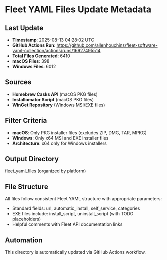 # Fleet YAML Files Update Metadata

## Last Update
- **Timestamp**: 2025-08-13 04:28:02 UTC
- **GitHub Actions Run**: https://github.com/allenhouchins/fleet-software-yaml-collection/actions/runs/16927495514
- **Total Files Generated**: 6410
- **macOS Files**: 398
- **Windows Files**: 6012

## Sources
- **Homebrew Casks API** (macOS PKG files)
- **Installomator Script** (macOS PKG files)
- **WinGet Repository** (Windows MSI/EXE files)

## Filter Criteria
- **macOS**: Only PKG installer files (excludes ZIP, DMG, TAR, MPKG)
- **Windows**: Only x64 MSI and EXE installer files
- **Architecture**: x64 only for Windows installers

## Output Directory
fleet_yaml_files (organized by platform)

## File Structure
All files follow consistent Fleet YAML structure with appropriate parameters:
- Standard fields: url, automatic_install, self_service, categories
- EXE files include: install_script, uninstall_script (with TODO placeholders)
- Helpful comments with Fleet API documentation links

## Automation
This directory is automatically updated via GitHub Actions workflow.
